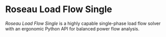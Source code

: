 # Roseau Load Flow Single

_Roseau Load Flow Single_ is a highly capable single-phase load flow solver with an ergonomic Python API
for balanced power flow analysis.
